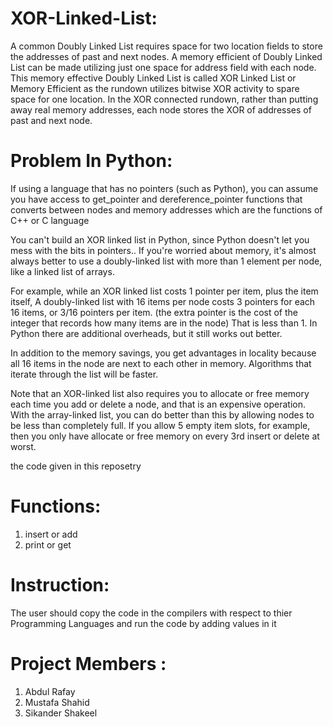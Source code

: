 # XOR-Linked-List:
A common Doubly Linked List requires space for two location fields to store the addresses of past and next nodes. A memory efficient of Doubly Linked List can be made utilizing just one space for address field with each node. This memory effective Doubly Linked List is called XOR Linked List or Memory Efficient as the rundown utilizes bitwise XOR activity to spare space for one location. In the XOR connected rundown, rather than putting away real memory addresses, each node stores the XOR of addresses of past and next node.

# Problem In Python:
If using a language that has no pointers (such as Python), you can assume you have access to get_pointer and dereference_pointer functions that converts between nodes and memory addresses which are the functions of C++ or C language

You can't build an XOR linked list in Python, since Python doesn't let you mess with the bits in pointers..
If you're worried about memory, it's almost always better to use a doubly-linked list with more than 1 element per node, like a linked list of arrays.

For example, while an XOR linked list costs 1 pointer per item, plus the item itself, A doubly-linked list with 16 items per node costs 3 pointers for each 16 items, or 3/16 pointers per item. (the extra pointer is the cost of the integer that records how many items are in the node) That is less than 1. In Python there are additional overheads, but it still works out better.

In addition to the memory savings, you get advantages in locality because all 16 items in the node are next to each other in memory. Algorithms that iterate through the list will be faster.

Note that an XOR-linked list also requires you to allocate or free memory each time you add or delete a node, and that is an expensive operation. With the array-linked list, you can do better than this by allowing nodes to be less than completely full. If you allow 5 empty item slots, for example, then you only have allocate or free memory on every 3rd insert or delete at worst.

the code given in this reposetry 

# Functions:
1) insert or add
2) print or get

# Instruction:
The user should copy the code in the compilers with respect to thier Programming Languages and run the code by adding values in it 

# Project Members :
1) Abdul Rafay
2) Mustafa Shahid
3) Sikander Shakeel
